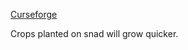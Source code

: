 [Curseforge](https://www.curseforge.com/minecraft/mc-mods/snad)

Crops planted on snad will grow quicker.